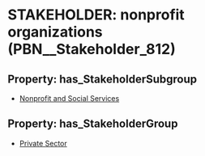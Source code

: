 # STAKEHOLDER: __nonprofit organizations__ (PBN__Stakeholder_812)

## Property: has_StakeholderSubgroup

* [Nonprofit and Social Services](PBN__StakeholderSubgroup_41)

## Property: has_StakeholderGroup

* [Private Sector](PBN__StakeholderGroup_5)

